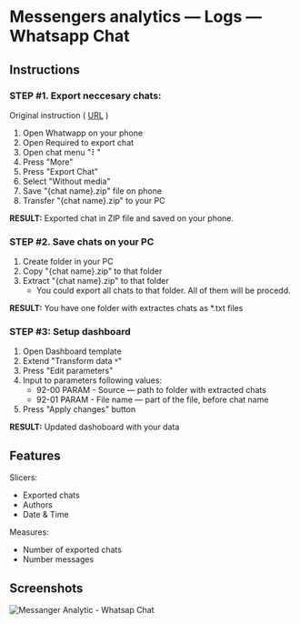 # Messengers analytics — Logs — Whatsapp Chat

## Instructions
### STEP #1. Export neccesary chats:
Original instruction ( [URL](https://faq.whatsapp.com/1180414079177245/?cms_platform=android) )
1. Open Whatwapp on your phone
2. Open Required to export chat
3. Open chat menu "⠇"
4. Press "More"
5. Press "Export Chat"
6. Select "Without media"
7. Save "{chat name}.zip" file on phone
8. Transfer "{chat name}.zip" to your PC

**RESULT:** Exported chat in ZIP file and saved on your phone. 

### STEP #2. Save chats on your PC
1. Create folder in your PC
2. Copy "{chat name}.zip" to that folder
3. Extract "{chat name}.zip" to that folder
   - You could export all chats to that folder. All of them will be procedd.
  
**RESULT:** You have one folder with extractes chats as *.txt files

### STEP #3: Setup dashboard
1. Open Dashboard template
2. Extend "Transform data ˅"
3. Press "Edit parameters"
4. Input to parameters following values:
   - 92-00 PARAM - Source — path to folder with extracted chats
   - 92-01 PARAM - File name — part of the file, before chat name
5. Press "Apply changes" button

**RESULT:** Updated dashoboard with your data

## Features
Slicers:
- Exported chats
- Authors
- Date & Time

Measures:
- Number of exported chats
- Number messages

## Screenshots
![Messanger Analytic - Whatsap Chat](https://github.com/user-attachments/assets/8be3a520-1836-40a5-a879-9a52f452bfac)
